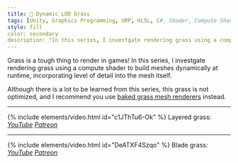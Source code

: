 ```yaml
---
title: 🌱 Dynamic LOD Grass
tags: [Unity, Graphics Programming, URP, HLSL, C#, Shader, Compute Shader, Grass]
style: fill
color: secondary 
description: "In this series, I investgate rendering grass using a compute shader to build meshes dynamically at runtime, incorporating level of detail into the mesh itself."
---
```


Grass is a tough thing to render in games! In this series, I investgate rendering grass using a compute shader to build meshes dynamically at runtime, incorporating level of detail into the mesh itself.

Although there is a lot to be learned from this series, this grass is not optimized, and I recommend you use [baked grass mesh renderers](baked-compute-grass) instead.

***

{% include elements/video.html id="c1JThTu6-Ok" %}
Layered grass: *[YouTube](https://youtu.be/c1JThTu6-Ok) [Patreon](https://www.patreon.com/posts/files-grass-with-46573468)* 

***

{% include elements/video.html id="DeATXF4Szqo" %}
Blade grass: *[YouTube](https://youtu.be/DeATXF4Szqo) [Patreon](https://www.patreon.com/posts/files-procedural-46533560)* 